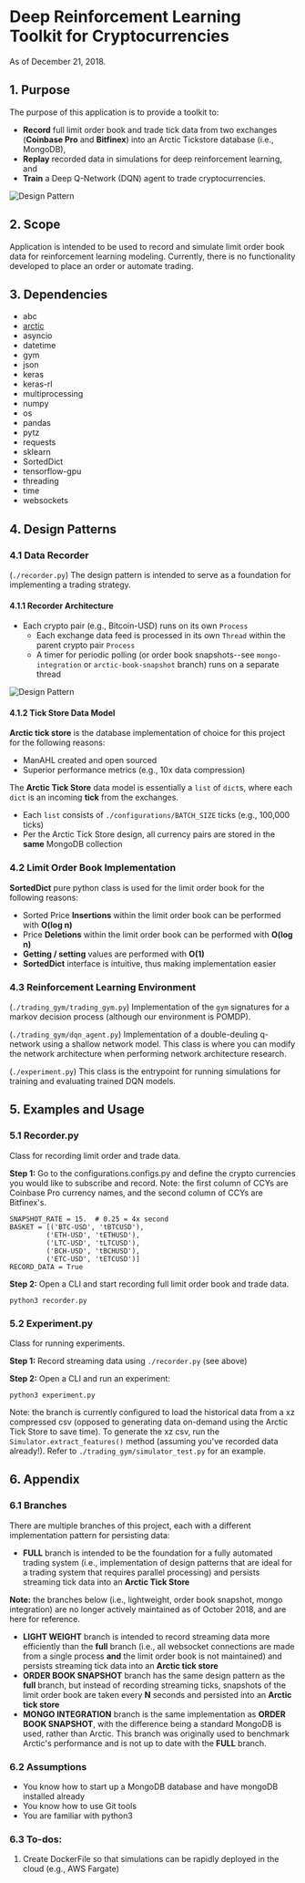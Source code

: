 # Deep Reinforcement Learning Toolkit for Cryptocurrencies
As of December 21, 2018.

## 1. Purpose
The purpose of this application is to provide a toolkit to:
 - **Record** full limit order book and trade tick data from two 
 exchanges (**Coinbase Pro** and **Bitfinex**) into an Arctic 
 Tickstore database (i.e., MongoDB), 
 - **Replay** recorded data in simulations for deep reinforcement learning, and
 - **Train** a Deep Q-Network (DQN) agent to trade cryptocurrencies.

![Design Pattern](images/design-pattern-high-level.png)

## 2. Scope
Application is intended to be used to record and simulate limit order book data 
for reinforcement learning modeling. Currently, there is no functionality 
developed to place an order or automate trading.

## 3. Dependencies
- abc
- [arctic](https://github.com/manahl/arctic)
- asyncio
- datetime
- gym
- json
- keras
- keras-rl
- multiprocessing
- numpy
- os
- pandas
- pytz
- requests
- sklearn
- SortedDict
- tensorflow-gpu
- threading
- time
- websockets

## 4. Design Patterns

### 4.1 Data Recorder
(`./recorder.py`) The design pattern is intended to serve as a foundation for implementing a trading strategy.
#### 4.1.1 Recorder Architecture
- Each crypto pair (e.g., Bitcoin-USD) runs on its own `Process`
  - Each exchange data feed is processed in its own `Thread` within the parent crypto pair `Process`
  - A timer for periodic polling (or order book snapshots--see `mongo-integration` or `arctic-book-snapshot` 
  branch) runs on a separate thread

![Design Pattern](images/design-pattern.png)

#### 4.1.2 Tick Store Data Model
**Arctic tick store** is the database implementation of choice for this project for the 
following reasons:
 - ManAHL created and open sourced
 - Superior performance metrics (e.g., 10x data compression)

The **Arctic Tick Store** data model is essentially a `list` of `dict`s, where 
each `dict` is an incoming **tick** from the exchanges.
- Each `list` consists of `./configurations/BATCH_SIZE` ticks (e.g., 100,000 ticks)
- Per the Arctic Tick Store design, all currency pairs are stored in the **same** MongoDB collection

### 4.2 Limit Order Book Implementation
**SortedDict** pure python class is used for the limit order book
for the following reasons:
- Sorted Price **Insertions** within the limit order book
 can be performed with **O(log n)**
- Price **Deletions** within the limit order book can be performed with **O(log n)**
- **Getting / setting** values are performed with **O(1)**
- **SortedDict** interface is intuitive, thus making implementation easier

### 4.3 Reinforcement Learning Environment
(`./trading_gym/trading_gym.py`) Implementation of the `gym` signatures for a 
markov decision process (although our environment is POMDP).

(`./trading_gym/dqn_agent.py`) Implementation of a double-deuling q-network using a 
shallow network model. This class is where you can modify the network architecture when
performing network architecture research.

(`./experiment.py`) This class is the entrypoint for running simulations for training and 
evaluating trained DQN models.

## 5. Examples and Usage
### 5.1 Recorder.py
Class for recording limit order and trade data. 

**Step 1:**
Go to the configurations.configs.py and define the crypto currencies
you would like to subscribe and record. Note: the first column of CCYs are 
Coinbase Pro currency names, and the second column of CCYs are Bitfinex's.
```
SNAPSHOT_RATE = 15.  # 0.25 = 4x second
BASKET = [('BTC-USD', 'tBTCUSD'),
         ('ETH-USD', 'tETHUSD'),
         ('LTC-USD', 'tLTCUSD'),
         ('BCH-USD', 'tBCHUSD'),
         ('ETC-USD', 'tETCUSD')]
RECORD_DATA = True
```

**Step 2:**
Open a CLI and start recording full limit order book and trade data.
 ```
 python3 recorder.py
 ```

### 5.2 Experiment.py
Class for running experiments. 

**Step 1:**
Record streaming data using `./recorder.py` (see above)

**Step 2:**
Open a CLI and run an experiment:
```
python3 experiment.py
```

Note: the branch is currently configured to load the historical data from a xz
compressed csv (opposed to generating data on-demand using the Arctic Tick 
Store to save time). To generate the xz csv, run the 
`Simulator.extract_features()` method (assuming you've recorded data already!).
Refer to `./trading_gym/simulator_test.py` for an example.

## 6. Appendix
### 6.1 Branches
There are multiple branches of this project, each with a different implementation pattern for persisting data:
 - **FULL** branch is intended to be the foundation for a fully automated trading system (i.e., implementation of
 design patterns that are ideal for a trading system that requires parallel processing) and  persists streaming 
 tick data into an **Arctic Tick Store**
 
 **Note:** the branches below (i.e., lightweight, order book snapshot, mongo integration) are no longer actively maintained as of October 2018, 
 and are here for reference.
 - **LIGHT WEIGHT** branch is intended to record streaming data more efficiently than the __full__ branch (i.e., 
 all websocket connections are made from a single process __and__ the limit order book is not maintained) and
 persists streaming tick data into an **Arctic tick store**
 - **ORDER BOOK SNAPSHOT** branch has the same design pattern as the __full__ branch, but instead of recording 
 streaming ticks, snapshots of the limit order book are taken every **N** seconds and persisted 
 into an **Arctic tick store**
 - **MONGO INTEGRATION** branch is the same implementation as **ORDER BOOK SNAPSHOT**, with the difference being 
 a standard MongoDB is used, rather than Arctic. This branch was originally used to benchmark Arctic's 
 performance and is not up to date with the **FULL** branch.

### 6.2 Assumptions
- You know how to start up a MongoDB database and have mongoDB installed already
- You know how to use Git tools
- You are familiar with python3

### 6.3 To-dos:
1. Create DockerFile so that simulations can be rapidly deployed in the cloud (e.g., AWS Fargate)

